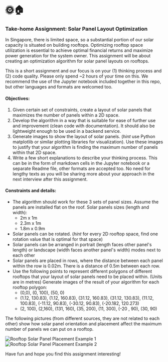 # 🌞🏠
### Take-home Assignment: Solar Panel Layout Optimization 

In Singapore, there is limited space, so a substantial portion of our solar capacity is situated on building rooftops. Optimizing rooftop space utilization is essential to achieve optimal financial returns and maximize power generation for the system owner. This assignment will be about creating an optimization algorithm for solar panel layouts on rooftops. 

This is a short assignment and our focus is on your (1) thinking process and (2) code quality. Please only spend ~2 hours of your time on this. We recommend the use of the Jupyter notebook included together in this repo, but other languages and formats are welcomed too. 


#### Objectives: 
1. Given certain set of constraints, create a layout of solar panels that maximizes the number of panels within a 2D space. 
2. Develop the algorithm in a way that is suitable for ease of further use and improvement (clean code with documentation). It should also be lightweight enough to be used in a backend service. 
3. Generate images to show the layout of solar panels. (*hint* use Python matplotlib or similar plotting libraries for visualization). Use these images to justify that your algorithm is finding the maximum number of panels within that 2D space. 
4. Write a few short explanations to describe your thinking process. This can be in the form of markdown cells in the Jupyter notebook or a separate Readme file, other formats are accepted too. No need for lengthy texts as you will be sharing more about your approach in the next interview after this assignment. 


#### Constraints and details: 
- The algorithm should work for these 3 sets of panel sizes. Assume the panels are installed flat on the roof. Solar panels sizes (length and width): 
    - 2m x 1m
    - 2.3m x 1m
    - 1.8m x 0.9m 
- Solar panels can be rotated. (*hint* for every 2D rooftop space, find one rotation value that is optimal for that space)
- Solar panels can be arranged in portrait (length faces other panel's length) or landscape (width faces another panel's width) modes next to each other 
- Solar panels are placed in rows, where the distance between each panel within the row is 0.02m. There is a distance of 0.5m between each row. 
- Use the following points to represent different polygons of different rooftops that your layout of solar panels need to be placed within. (Units are in metres) Generate images of the result of your algorithm for each rooftop polygon:  
    - (0,0), (0, 100), (50, 0) 
    - (1.12, 130.83), (1.12, 160.83), (31.12, 160.83), (31.12, 130.83), (11.12, 100.83), (-11.12, 90.83), (-30.12, 90.83), (-20.182, 120.273) 
    - (2, 100), (2,160), (131, 160), (35, 200), (11, 300), (-20 , 90), (30, 90) 


The following pictures (from different sources, they are not related to each other) show how solar panel orientation and placement affect the maximum number of panels we can put on a rooftop. 

![Rooftop Solar Panel Placement Example 1](https://www.mdpi.com/remotesensing/remotesensing-15-01356/article_deploy/html/images/remotesensing-15-01356-g005-550.jpg )  
![Rooftop Solar Panel Placement Example 2](https://ars.els-cdn.com/content/image/1-s2.0-S0198971523000893-gr13.jpg)

Have fun and hope you find this assignment interesting! 